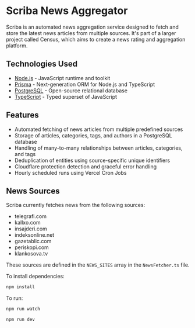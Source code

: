 # Scriba News Aggregator

Scriba is an automated news aggregation service designed to fetch and store the latest news articles from multiple sources. It's part of a larger project called Census, which aims to create a news rating and aggregation platform.

## Technologies Used

- [Node.js](https://nodejs.org/) - JavaScript runtime and toolkit
- [Prisma](https://www.prisma.io/) - Next-generation ORM for Node.js and TypeScript
- [PostgreSQL](https://www.postgresql.org/) - Open-source relational database
- [TypeScript](https://www.typescriptlang.org/) - Typed superset of JavaScript

## Features

- Automated fetching of news articles from multiple predefined sources
- Storage of articles, categories, tags, and authors in a PostgreSQL database
- Handling of many-to-many relationships between articles, categories, and tags
- Deduplication of entities using source-specific unique identifiers
- Cloudflare protection detection and graceful error handling
- Hourly scheduled runs using Vercel Cron Jobs

## News Sources

Scriba currently fetches news from the following sources:

- telegrafi.com
- kallxo.com
- insajderi.com
- indeksonline.net
- gazetablic.com
- periskopi.com
- klankosova.tv

These sources are defined in the `NEWS_SITES` array in the `NewsFetcher.ts` file.

To install dependencies:

```bash
npm install
```

To run:

```bash
npm run watch
```

```bash
npm run dev
```
